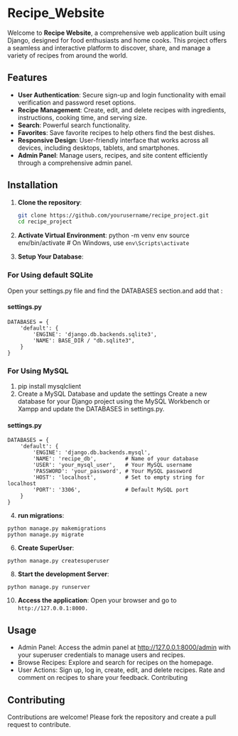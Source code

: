 # Recipe_Website

Welcome to **Recipe Website**, a comprehensive web application built using Django, designed for food enthusiasts and home cooks. This project offers a seamless and interactive platform to discover, share, and manage a variety of recipes from around the world.

## Features

- **User Authentication**: Secure sign-up and login functionality with email verification and password reset options.
- **Recipe Management**: Create, edit, and delete recipes with ingredients, instructions, cooking time, and serving size.
- **Search**: Powerful search functionality.
- **Favorites**: Save favorite recipes to help others find the best dishes.
- **Responsive Design**: User-friendly interface that works across all devices, including desktops, tablets, and smartphones.
- **Admin Panel**: Manage users, recipes, and site content efficiently through a comprehensive admin panel.

## Installation

1. **Clone the repository**:
   ```bash
   git clone https://github.com/yourusername/recipe_project.git
   cd recipe_project
   
2. **Activate Virtual Environment**:
python -m venv env
source env/bin/activate   # On Windows, use `env\Scripts\activate`

3. **Setup Your Database**:
### For Using default SQLite
Open your settings.py file and find the DATABASES section.and add that :
#### settings.py
```
DATABASES = {
    'default': {
        'ENGINE': 'django.db.backends.sqlite3',
        'NAME': BASE_DIR / "db.sqlite3",
    }
}
```
### For Using MySQL
1. pip install mysqlclient
2. Create a MySQL Database and update the settings
Create a new database for your Django project using the MySQL Workbench or Xampp and update the DATABASES in settings.py.
#### settings.py
```
DATABASES = {
    'default': {
        'ENGINE': 'django.db.backends.mysql',
        'NAME': 'recipe_db',         # Name of your database
        'USER': 'your_mysql_user',   # Your MySQL username
        'PASSWORD': 'your_password', # Your MySQL password
        'HOST': 'localhost',         # Set to empty string for localhost
        'PORT': '3306',              # Default MySQL port
    }
}
```
4. **run migrations**:
```
python manage.py makemigrations
python manage.py migrate
```
6. **Create SuperUser**:
```
python manage.py createsuperuser
```
8.  **Start the development Server**:
```
python manage.py runserver
```
10. **Access the application**:
Open your browser and go to ``http://127.0.0.1:8000.``

## Usage
- Admin Panel: Access the admin panel at http://127.0.0.1:8000/admin with your superuser credentials to manage users and recipes.
- Browse Recipes: Explore and search for recipes on the homepage.
- User Actions: Sign up, log in, create, edit, and delete recipes. Rate and comment on recipes to share your feedback.
Contributing

## Contributing
Contributions are welcome! Please fork the repository and create a pull request to contribute.
